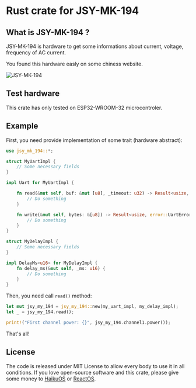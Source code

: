 # Rust crate for JSY-MK-194

## What is JSY-MK-194 ?

JSY-MK-194 is hardware to get some informations about current, voltage, frequency of AC current.

You found this hardware easly on some chiness website.

![JSY-MK-194](doc/jsy-mk-194.jpg)

## Test hardware

This crate has only tested on ESP32-WROOM-32 microcontroler.

## Example

First, you need provide implementation of some trait (hardware abstract):
```rust
use jsy_mk_194::*;

struct MyUartImpl {
    // Some necessary fields
}

impl Uart for MyUartImpl {

    fn read(&mut self, buf: &mut [u8], _timeout: u32) -> Result<usize, error::UartError> {
        // Do something
    }

    fn write(&mut self, bytes: &[u8]) -> Result<usize, error::UartError> {
        // Do something
    }
}

struct MyDelayImpl {
    // Some necessary fields
}

impl DelayMs<u16> for MyDelayImpl {
    fn delay_ms(&mut self, _ms: u16) {
        // Do something
    }
}
```

Then, you need call `read()` method:
```rust
let mut jsy_my_194 = jsy_my_194::new(my_uart_impl, my_delay_impl);
let _ = jsy_my_194.read();

print!("First channel power: {}", jsy_my_194.channel1.power());
```

That's all!

## License

The code is released under MIT License to allow every body to use it in all conditions. If you love open-source software and this crate, please give some money to [HaikuOS](https://haiku-os.org/) or [ReactOS](https://reactos.org).
